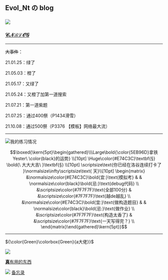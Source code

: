 ## Evol_Nt の blog
###  [![](http://latex.codecogs.com/svg.lstex?$\mathcal{BLOG}$)](https://www.luogu.com.cn/blog/natieyes/)

### [$\mathcal{CNBLOG}$](https://www.cnblogs.com/NtYester)

------------
~~大事件~~：

21.01.25：绿了

21.05.03：橙了

21.05.17：又绿了

21.05.24：又橙了加第一道搜索

21.07.21：第一道紫题

21.07.25：通过400祭（P1434滑雪）

21.10.08：通过500祭（P3376 【模板】网络最大流）

------------
![我的练习情况](https://statcard.vercel.app/practice?id=420129&dark_mode=true)

$$\boxed{\kern{5pt}\begin{gathered}\\\Large\bold{\color{5EB96D}拿铁Yester\ \color{black}的运势} \\[10pt]
\Huge\color{#E74C3C}\textbf{§} \bold{\ 大大大吉\ }\textbf{§} \\[10pt]
\scriptsize\text{你已经在洛谷连续打卡了 }\normalsize\infty\scriptsize\text{ 天}\\[10pt]
\begin{matrix}
&\normalsize\color{#E74C3C}\bold{宜:}\text{模拟考} & & \normalsize\color{black}\bold{忌:}\text{debug代码} \\
&\scriptsize\color{#7F7F7F}\text{全部100分} &  &\scriptsize\color{#7F7F7F}\text{越de越乱} \\
&\normalsize\color{#E74C3C}\bold{宜:}\text{做构造题目} & & \normalsize\color{black}\bold{忌:}\text{做作业} \\
&\scriptsize\color{#7F7F7F}\text{构造太香了} & &\scriptsize\color{#7F7F7F}\text{一天写得完？} \\
\end{matrix}\end{gathered}\kern{5pt}}$$

------------

${\color{Green}\colorbox{Green}{a大佬}}$

[![](https://cdn.luogu.com.cn/upload/usericon/174760.png)](https://www.luogu.com.cn/user/174760)

[**真**有用的东西](https://maxmilite.gitee.io/archive/emoji-library.html)

![](https://s1.ax1x.com/2018/04/04/C9AddU.gif)
[备忘录](https://www.luogu.com.cn/paste/q5s9p8pi)
